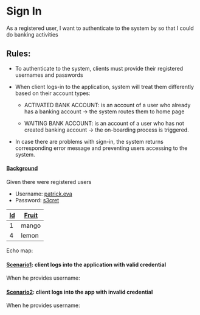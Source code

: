 # Sign In

As a registered user, I want to authenticate to the system by so that I could do banking activities

## Rules:
- To authenticate to the system, clients must provide their registered usernames and passwords 
- When client logs-in to the application, system will treat them differently based on their account types:

  - ACTIVATED BANK ACCOUNT: is an account of a user who already has a banking account -> the system routes them to home page
    
  - WAITING BANK ACCOUNT: is an account of a user who has not created banking account -> the on-boarding process is triggered.

- In case there are problems with sign-in, the system returns corresponding error message 
and preventing users accessing to the system.
  
#### [Background](- "setUp")
Given there were registered users

- Username: [patrick.eva](- "#username=setScopeUserName(#TEXT)")
- Password: [s3cret](- "#username=setScopeUserName(#TEXT)")

|[][setUpFruit][Id][id]|[Fruit][fruitName]|
|---|---|
|1|mango|
|4|lemon|

[id]: - "#id"
[fruitName]: - "#fruitName"
[setUpFruit]: - "#data=setUpFruit(#id, #fruitName)"






Echo map: [](- "printJsonToConsole(#map)")
#### [Scenario1](-): client logs into the application with valid credential


When he provides username: [](- "c:echo=getScopedUsername()")

#### [Scenario2](-): client logs into the app with invalid credential

When he provides username: [](- "c:echo=getScopedUsername()")